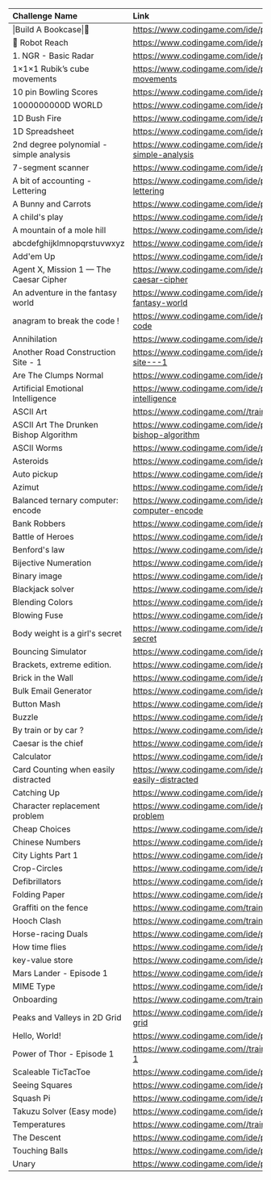 | Challenge Name                          | Link                                                                         |
|:----------------------------------------|:-----------------------------------------------------------------------------|
| \|Build A Bookcase\|🔨                  | https://www.codingame.com/ide/puzzle/build-a-bookcase                        |
| 🤖 Robot Reach                          | https://www.codingame.com/ide/puzzle/robot-reach                             |
| 1. NGR - Basic Radar                    | https://www.codingame.com/ide/puzzle/1--ngr---basic-radar                    |
| 1×1×1 Rubik’s cube movements            | https://www.codingame.com/ide/puzzle/111-rubiks-cube-movements               |
| 10 pin Bowling Scores                   | https://www.codingame.com/ide/puzzle/10-pin-bowling-scores                   |
| 1000000000D WORLD                       | https://www.codingame.com/ide/puzzle/1000000000d-world                       |
| 1D Bush Fire                            | https://www.codingame.com/ide/puzzle/1d-bush-fire                            |
| 1D Spreadsheet                          | https://www.codingame.com/ide/puzzle/1d-spreadsheet                          |
| 2nd degree polynomial - simple analysis | https://www.codingame.com/ide/puzzle/2nd-degree-polynomial---simple-analysis |
| 7-segment scanner                       | https://www.codingame.com/ide/puzzle/7-segment-scanner                       |
| A bit of accounting - Lettering         | https://www.codingame.com/ide/puzzle/a-bit-of-accounting---lettering         |
| A Bunny and Carrots                     | https://www.codingame.com/ide/puzzle/a-bunny-and-carrots                     |
| A child's play                          | https://www.codingame.com/ide/puzzle/a-childs-play                           |
| A mountain of a mole hill               | https://www.codingame.com/ide/puzzle/a-mountain-of-a-mole-hill               |
| abcdefghijklmnopqrstuvwxyz              | https://www.codingame.com/ide/puzzle/abcdefghijklmnopqrstuvwxyz              |
| Add'em Up                               | https://www.codingame.com/ide/puzzle/addem-up                                |
| Agent X, Mission 1 — The Caesar Cipher  | https://www.codingame.com/ide/puzzle/agent-x-mission-1-the-caesar-cipher     |
| An adventure in the fantasy world       | https://www.codingame.com/ide/puzzle/an-adventure-in-the-fantasy-world       |
| anagram to break the code !             | https://www.codingame.com/ide/puzzle/anagram-to-break-the-code               |
| Annihilation                            | https://www.codingame.com/ide/puzzle/annihilation                            |
| Another Road Construction Site - 1      | https://www.codingame.com/ide/puzzle/another-road-construction-site---1      |
| Are The Clumps Normal                   | https://www.codingame.com/ide/puzzle/are-the-clumps-normal                   |
| Artificial Emotional Intelligence       | https://www.codingame.com/ide/puzzle/artificial-emotional-intelligence       |
| ASCII Art                               | https://www.codingame.com//training/easy/ascii-art                           |
| ASCII Art The Drunken Bishop Algorithm  | https://www.codingame.com/ide/puzzle/ascii-art-the-drunken-bishop-algorithm  |
| ASCII Worms                             | https://www.codingame.com/ide/puzzle/ascii-worms                             |
| Asteroids                               | https://www.codingame.com/ide/puzzle/asteroids                               |
| Auto pickup                             | https://www.codingame.com/ide/puzzle/auto-pickup                             |
| Azimut                                  | https://www.codingame.com/ide/puzzle/azimut                                  |
| Balanced ternary computer: encode       | https://www.codingame.com/ide/puzzle/balanced-ternary-computer-encode        |
| Bank Robbers                            | https://www.codingame.com/ide/puzzle/bank-robbers                            |
| Battle of Heroes                        | https://www.codingame.com/ide/puzzle/battle-of-heroes                        |
| Benford's law                           | https://www.codingame.com/ide/puzzle/benfords-law                            |
| Bijective Numeration                    | https://www.codingame.com/ide/puzzle/bijective-numeration                    |
| Binary image                            | https://www.codingame.com/ide/puzzle/binary-image                            |
| Blackjack solver                        | https://www.codingame.com/ide/puzzle/blackjack-solver                        |
| Blending Colors                         | https://www.codingame.com/ide/puzzle/blending-colors                         |
| Blowing Fuse                            | https://www.codingame.com/ide/puzzle/blowing-fuse                            |
| Body weight is a girl's secret          | https://www.codingame.com/ide/puzzle/body-weight-is-a-girls-secret           |
| Bouncing Simulator                      | https://www.codingame.com/ide/puzzle/bouncing-simulator                      |
| Brackets, extreme edition.              | https://www.codingame.com/ide/puzzle/brackets-extreme-edition                |
| Brick in the Wall                       | https://www.codingame.com/ide/puzzle/brick-in-the-wall                       |
| Bulk Email Generator                    | https://www.codingame.com/ide/puzzle/bulk-email-generator                    |
| Button Mash                             | https://www.codingame.com/ide/puzzle/button-mash                             |
| Buzzle                                  | https://www.codingame.com/ide/puzzle/buzzle                                  |
| By train or by car ?                    | https://www.codingame.com/ide/puzzle/by-train-or-by-car                      |
| Caesar is the chief                     | https://www.codingame.com/ide/puzzle/caesar-is-the-chief                     |
| Calculator                              | https://www.codingame.com/ide/puzzle/calculator                              |
| Card Counting when easily distracted    | https://www.codingame.com/ide/puzzle/card-counting-when-easily-distracted    |
| Catching Up                             | https://www.codingame.com/ide/puzzle/catching-up                             |
| Character replacement problem           | https://www.codingame.com/ide/puzzle/character-replacement-problem           |
| Cheap Choices                           | https://www.codingame.com/ide/puzzle/cheap-choices                           |
| Chinese Numbers                         | https://www.codingame.com/ide/puzzle/chinese-numbers                         |
| City Lights Part 1                      | https://www.codingame.com/ide/puzzle/city-lights-part-1                      |
| Crop-Circles                            | https://www.codingame.com/ide/puzzle/crop-circles                            |
| Defibrillators                          | https://www.codingame.com/ide/puzzle/defibrillators                          |
| Folding Paper                           | https://www.codingame.com/ide/puzzle/folding-paper                           |
| Graffiti on the fence                   | https://www.codingame.com/training/easy/graffiti-on-the-fence                |
| Hooch Clash                             | https://www.codingame.com/training/easy/hooch-clash                          |
| Horse-racing Duals                      | https://www.codingame.com/ide/puzzle/horse-racing-duals                      |
| How time flies                          | https://www.codingame.com/ide/puzzle/how-time-flies                          |
| key-value store                         | https://www.codingame.com/ide/puzzle/key-value-store                         |
| Mars Lander - Episode 1                 | https://www.codingame.com/ide/puzzle/mars-lander-episode-1                   |
| MIME Type                               | https://www.codingame.com/ide/puzzle/mime-type                               |
| Onboarding                              | https://www.codingame.com/training/easy/onboarding                           |
| Peaks and Valleys in 2D Grid            | https://www.codingame.com/ide/puzzle/peaks-and-valleys-in-2d-grid            |
| Hello, World!                           | https://www.codingame.com/ide/puzzle/hello-world                             |
| Power of Thor - Episode 1               | https://www.codingame.com//training/easy/power-of-thor-episode-1             |
| Scaleable TicTacToe                     | https://www.codingame.com/ide/puzzle/scaleable-tictactoe                     |
| Seeing Squares                          | https://www.codingame.com/ide/puzzle/seeing-squares                          |
| Squash Pi                               | https://www.codingame.com/ide/puzzle/squash-pi                               |
| Takuzu Solver (Easy mode)               | https://www.codingame.com/ide/puzzle/takuzu-solver-easy-mode                 |
| Temperatures                            | https://www.codingame.com//training/easy/temperatures                        |
| The Descent                             | https://www.codingame.com/ide/puzzle/the-descent                             |
| Touching Balls                          | https://www.codingame.com/ide/puzzle/touching-balls                          |
| Unary                                   | https://www.codingame.com/ide/puzzle/unary                                   |
